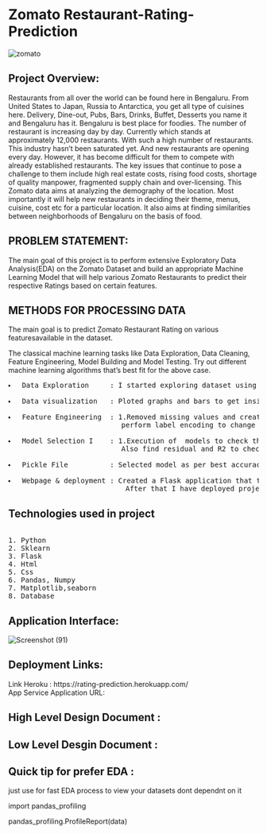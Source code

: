 # Zomato Restaurant-Rating-Prediction
![zomato](https://user-images.githubusercontent.com/81813682/129445907-1e1976d1-66c1-4f5b-961b-de9ba1578176.jpg)

## Project Overview:
<p>Restaurants from all over the world can be found here in Bengaluru. 
From United States to Japan, Russia to Antarctica, you get all type of cuisines here. 
Delivery, Dine-out, Pubs, Bars, Drinks, Buffet, Desserts you name it and Bengaluru has it.
Bengaluru is best place for foodies. The number of restaurant is increasing day by day.
Currently which stands at approximately 12,000 restaurants. With such a high number of restaurants. 
This industry hasn’t been saturated yet. And new restaurants are opening every day. 
However, it has become difficult for them to compete with already established restaurants. 
The key issues that continue to pose a challenge to them include high real estate costs, rising food costs, shortage of quality manpower, fragmented supply chain and over-licensing. 
This Zomato data aims at analyzing the demography of the location. 
Most importantly it will help new restaurants in deciding their theme, menus, cuisine, cost etc for a particular location. 
It also aims at finding similarities between neighborhoods of Bengaluru on the basis of food.</p>

## PROBLEM STATEMENT:

<p>The main goal of this project is to perform extensive Exploratory Data Analysis(EDA) on
the Zomato Dataset and build an appropriate Machine Learning Model that will help
various Zomato Restaurants to predict their respective Ratings based on certain
features.</p>

## METHODS FOR PROCESSING DATA
<p>The main goal is to predict Zomato Restaurant Rating on various featuresavailable in the dataset.</p> 
<p>The classical machine learning tasks like Data Exploration, Data Cleaning,
Feature Engineering, Model Building and Model Testing. Try out different machine
learning algorithms that’s best fit for the above case.</p> <pre>
<li> Data Exploration     : I started exploring dataset using pandas,numpy,matplotlib and seaborn. </li>
<li> Data visualization   : Ploted graphs and bars to get insights about dependend and independed variables. </li>
<li> Feature Engineering  : 1.Removed missing values and created new features as per insights.
                           perform label encoding to change categorical variables into numerical ones.</li>
<li> Model Selection I    : 1.Execution of  models to check the base accuracy.
                           Also find residual and R2 to check whether a model is a good fit or not.</li>
<li> Pickle File          : Selected model as per best accuracy and created pickle file .</li>
<li> Webpage & deployment : Created a Flask application that takes all the necessary inputs from user and shows output.
                            After that I have deployed project on heroku and AWS service</li></pre>
																

## Technologies used in project
<pre> 
1. Python 
2. Sklearn
3. Flask
4. Html
5. Css
6. Pandas, Numpy
7. Matplotlib,seaborn
8. Database
</pre>

## Application Interface:

![Screenshot (91)](https://user-images.githubusercontent.com/81813682/129447522-7941694a-079d-4738-99f9-1e13902fb44e.png)


## Deployment Links:
<p> Link Heroku : https://rating-prediction.herokuapp.com/ <br>
App Service Application URL:  </p>

</pre>

## High Level Design Document :

## Low Level Desgin Document :

## Quick tip for prefer EDA : 
<p>just use for fast EDA process to view your datasets dont dependnt on it </p>
<p>import pandas_profiling</p>
<p>pandas_profiling.ProfileReport(data)</p>


